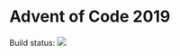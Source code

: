# Advent of Code 2019


Build status: ![](https://github.com/jonay2000/aoc2019/workflows/ci/badge.svg)